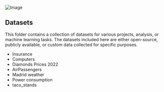 ![Image](https://static.vecteezy.com/system/resources/previews/053/948/555/non_2x/a-set-of-10-mix-icons-as-data-analysis-information-vector.jpg)


## Datasets


This folder contains a collection of datasets for various projects, analysis, or machine learning tasks. The datasets included here are either open-source, publicly available, or custom data collected for specific purposes.
* Insurance
* Computers
* Diamonds Prices 2022
* AirPassengers
* Madrid weather
* Power consumption
* taco_stands




